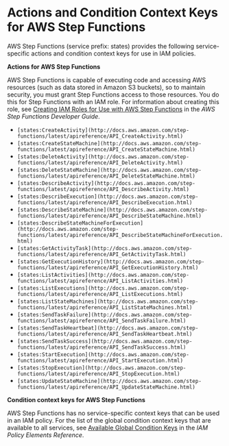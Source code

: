 # Actions and Condition Context Keys for AWS Step Functions<a name="list_states"></a>

AWS Step Functions \(service prefix: states\) provides the following service\-specific actions and condition context keys for use in IAM policies\.

**Actions for AWS Step Functions**

AWS Step Functions is capable of executing code and accessing AWS resources \(such as data stored in Amazon S3 buckets\), so to maintain security, you must grant Step Functions access to those resources\. You do this for Step Functions with an IAM role\. For information about creating this role, see [Creating IAM Roles for Use with AWS Step Functions](http://docs.aws.amazon.com/step-functions/latest/dg/procedure-create-iam-role.html) in the *AWS Step Functions Developer Guide*\.
+ `[states:CreateActivity](http://docs.aws.amazon.com/step-functions/latest/apireference/API_CreateActivity.html)`
+ `[states:CreateStateMachine](http://docs.aws.amazon.com/step-functions/latest/apireference/API_CreateStateMachine.html)`
+ `[states:DeleteActivity](http://docs.aws.amazon.com/step-functions/latest/apireference/API_DeleteActivity.html)`
+ `[states:DeleteStateMachine](http://docs.aws.amazon.com/step-functions/latest/apireference/API_DeleteStateMachine.html)`
+ `[states:DescribeActivity](http://docs.aws.amazon.com/step-functions/latest/apireference/API_DescribeActivity.html)`
+ `[states:DescribeExecution](http://docs.aws.amazon.com/step-functions/latest/apireference/API_DescribeExecution.html)`
+ `[states:DescribeStateMachine](http://docs.aws.amazon.com/step-functions/latest/apireference/API_DescribeStateMachine.html)`
+ `[states:DescribeStateMachineForExecution](http://docs.aws.amazon.com/step-functions/latest/apireference/API_DescribeStateMachineForExecution.html)`
+ `[states:GetActivityTask](http://docs.aws.amazon.com/step-functions/latest/apireference/API_GetActivityTask.html)`
+ `[states:GetExecutionHistory](http://docs.aws.amazon.com/step-functions/latest/apireference/API_GetExecutionHistory.html)`
+ `[states:ListActivities](http://docs.aws.amazon.com/step-functions/latest/apireference/API_ListActivities.html)`
+ `[states:ListExecutions](http://docs.aws.amazon.com/step-functions/latest/apireference/API_ListExecutions.html)`
+ `[states:ListStateMachines](http://docs.aws.amazon.com/step-functions/latest/apireference/API_ListStateMachines.html)`
+ `[states:SendTaskFailure](http://docs.aws.amazon.com/step-functions/latest/apireference/API_SendTaskFailure.html)`
+ `[states:SendTaskHeartbeat](http://docs.aws.amazon.com/step-functions/latest/apireference/API_SendTaskHeartbeat.html)`
+ `[states:SendTaskSuccess](http://docs.aws.amazon.com/step-functions/latest/apireference/API_SendTaskSuccess.html)`
+ `[states:StartExecution](http://docs.aws.amazon.com/step-functions/latest/apireference/API_StartExecution.html)`
+ `[states:StopExecution](http://docs.aws.amazon.com/step-functions/latest/apireference/API_StopExecution.html)`
+ `[states:UpdateStateMachine](http://docs.aws.amazon.com/step-functions/latest/apireference/API_UpdateStateMachine.html)`

**Condition context keys for AWS Step Functions**

AWS Step Functions has no service\-specific context keys that can be used in an IAM policy\. For the list of the global condition context keys that are available to all services, see [Available Global Condition Keys](reference_policies_condition-keys.md#AvailableKeys) in the *IAM Policy Elements Reference*\.